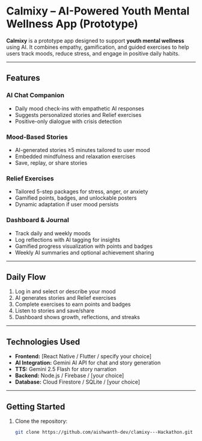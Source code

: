 # Calmixy – AI-Powered Youth Mental Wellness App (Prototype)

**Calmixy** is a prototype app designed to support **youth mental wellness** using AI. It combines empathy, gamification, and guided exercises to help users track moods, reduce stress, and engage in positive daily habits.

---

## Features

### AI Chat Companion
- Daily mood check-ins with empathetic AI responses
- Suggests personalized stories and Relief exercises
- Positive-only dialogue with crisis detection

### Mood-Based Stories
- AI-generated stories ≥5 minutes tailored to user mood
- Embedded mindfulness and relaxation exercises
- Save, replay, or share stories

### Relief Exercises
- Tailored 5-step packages for stress, anger, or anxiety
- Gamified points, badges, and unlockable posters
- Dynamic adaptation if user mood persists

### Dashboard & Journal
- Track daily and weekly moods
- Log reflections with AI tagging for insights
- Gamified progress visualization with points and badges
- Weekly AI summaries and optional achievement sharing

---

## Daily Flow
1. Log in and select or describe your mood  
2. AI generates stories and Relief exercises  
3. Complete exercises to earn points and badges  
4. Listen to stories and save/share  
5. Dashboard shows growth, reflections, and streaks

---

## Technologies Used
- **Frontend:** [React Native / Flutter / specify your choice]  
- **AI Integration:** Gemini AI API for chat and story generation  
- **TTS:** Gemini 2.5 Flash for story narration  
- **Backend:** Node.js / Firebase / [your choice]  
- **Database:** Cloud Firestore / SQLite / [your choice]  

---

## Getting Started
1. Clone the repository:  
   ```bash
   git clone https://github.com/aishwanth-dev/clamixy---Hackathon.git
